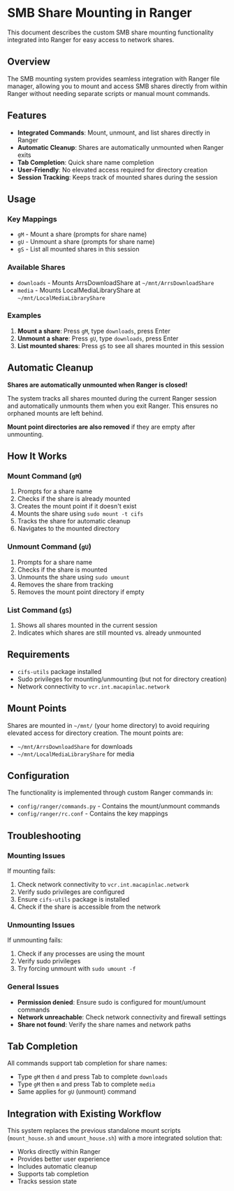 # SMB Share Mounting in Ranger

This document describes the custom SMB share mounting functionality integrated into Ranger for easy access to network shares.

## Overview

The SMB mounting system provides seamless integration with Ranger file manager, allowing you to mount and access SMB shares directly from within Ranger without needing separate scripts or manual mount commands.

## Features

- **Integrated Commands**: Mount, unmount, and list shares directly in Ranger
- **Automatic Cleanup**: Shares are automatically unmounted when Ranger exits
- **Tab Completion**: Quick share name completion
- **User-Friendly**: No elevated access required for directory creation
- **Session Tracking**: Keeps track of mounted shares during the session

## Usage

### Key Mappings
- `gM` - Mount a share (prompts for share name)
- `gU` - Unmount a share (prompts for share name)
- `gS` - List all mounted shares in this session

### Available Shares
- `downloads` - Mounts ArrsDownloadShare at `~/mnt/ArrsDownloadShare`
- `media` - Mounts LocalMediaLibraryShare at `~/mnt/LocalMediaLibraryShare`

### Examples
1. **Mount a share**: Press `gM`, type `downloads`, press Enter
2. **Unmount a share**: Press `gU`, type `downloads`, press Enter
3. **List mounted shares**: Press `gS` to see all shares mounted in this session

## Automatic Cleanup

**Shares are automatically unmounted when Ranger is closed!**

The system tracks all shares mounted during the current Ranger session and automatically unmounts them when you exit Ranger. This ensures no orphaned mounts are left behind.

**Mount point directories are also removed** if they are empty after unmounting.

## How It Works

### Mount Command (`gM`)
1. Prompts for a share name
2. Checks if the share is already mounted
3. Creates the mount point if it doesn't exist
4. Mounts the share using `sudo mount -t cifs`
5. Tracks the share for automatic cleanup
6. Navigates to the mounted directory

### Unmount Command (`gU`)
1. Prompts for a share name
2. Checks if the share is mounted
3. Unmounts the share using `sudo umount`
4. Removes the share from tracking
5. Removes the mount point directory if empty

### List Command (`gS`)
1. Shows all shares mounted in the current session
2. Indicates which shares are still mounted vs. already unmounted

## Requirements

- `cifs-utils` package installed
- Sudo privileges for mounting/unmounting (but not for directory creation)
- Network connectivity to `vcr.int.macapinlac.network`

## Mount Points

Shares are mounted in `~/mnt/` (your home directory) to avoid requiring elevated access for directory creation. The mount points are:
- `~/mnt/ArrsDownloadShare` for downloads
- `~/mnt/LocalMediaLibraryShare` for media

## Configuration

The functionality is implemented through custom Ranger commands in:
- `config/ranger/commands.py` - Contains the mount/unmount commands
- `config/ranger/rc.conf` - Contains the key mappings

## Troubleshooting

### Mounting Issues
If mounting fails:
1. Check network connectivity to `vcr.int.macapinlac.network`
2. Verify sudo privileges are configured
3. Ensure `cifs-utils` package is installed
4. Check if the share is accessible from the network

### Unmounting Issues
If unmounting fails:
1. Check if any processes are using the mount
2. Verify sudo privileges
3. Try forcing unmount with `sudo umount -f`

### General Issues
- **Permission denied**: Ensure sudo is configured for mount/umount commands
- **Network unreachable**: Check network connectivity and firewall settings
- **Share not found**: Verify the share names and network paths

## Tab Completion

All commands support tab completion for share names:
- Type `gM` then `d` and press Tab to complete `downloads`
- Type `gM` then `m` and press Tab to complete `media`
- Same applies for `gU` (unmount) command

## Integration with Existing Workflow

This system replaces the previous standalone mount scripts (`mount_house.sh` and `umount_house.sh`) with a more integrated solution that:
- Works directly within Ranger
- Provides better user experience
- Includes automatic cleanup
- Supports tab completion
- Tracks session state 